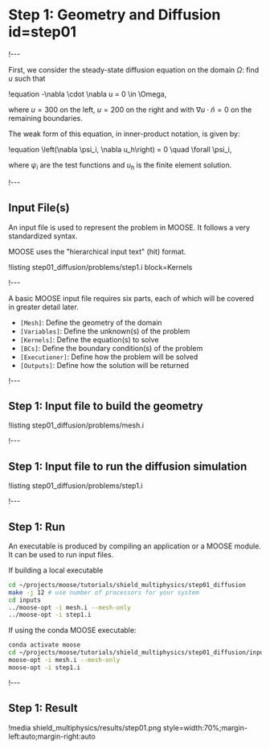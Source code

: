 # Step 1: Geometry and Diffusion id=step01

!---

First, we consider the steady-state diffusion equation on the domain $\Omega$: find $u$ such that

!equation
-\nabla \cdot \nabla u = 0 \in \Omega,

where $u = 300$ on the left, $u = 200$ on the right and with
$\nabla u \cdot \hat{n} = 0$ on the remaining boundaries.

The weak form of this equation, in inner-product notation, is given by:

!equation
\left(\nabla \psi_i, \nabla u_h\right) = 0 \quad \forall \psi_i,

where $\psi_i$ are the test functions and $u_h$ is the finite element solution.

!---

## Input File(s)

An input file is used to represent the problem in MOOSE. It follows a very standardized
syntax.

MOOSE uses the "hierarchical input text" (hit) format.

!listing step01_diffusion/problems/step1.i block=Kernels

!---

A basic MOOSE input file requires six parts, each of which will be covered in greater detail later.

- `[Mesh]`: Define the geometry of the domain
- `[Variables]`: Define the unknown(s) of the problem
- `[Kernels]`: Define the equation(s) to solve
- `[BCs]`: Define the boundary condition(s) of the problem
- `[Executioner]`: Define how the problem will be solved
- `[Outputs]`: Define how the solution will be returned

!---

## Step 1: Input file to build the geometry

!listing step01_diffusion/problems/mesh.i

!---

## Step 1: Input file to run the diffusion simulation

!listing step01_diffusion/problems/step1.i

!---

## Step 1: Run

An executable is produced by compiling an application or a MOOSE module. It can be used
to run input files.

If building a local executable

```bash
cd ~/projects/moose/tutorials/shield_multiphysics/step01_diffusion
make -j 12 # use number of processors for your system
cd inputs
../moose-opt -i mesh.i --mesh-only
../moose-opt -i step1.i
```

If using the conda MOOSE executable:

```bash
conda activate moose
cd ~/projects/moose/tutorials/shield_multiphysics/step01_diffusion/inputs
moose-opt -i mesh.i --mesh-only
moose-opt -i step1.i
```

!---

## Step 1: Result

!media shield_multiphysics/results/step01.png style=width:70%;margin-left:auto;margin-right:auto
